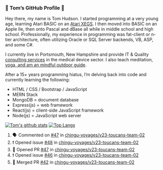 ### 👋 Tom’s GitHub Profile 👋

Hey there, my name is Tom Hudson. I started programming at a very young age, learning Atari BASIC on an [Atari XEGS](https://en.wikipedia.org/wiki/Atari_XEGS). I then moved into BASIC on an Apple IIe, then onto Pascal and dBase all while in middle school and high school. Professionally, my experience in programming was fat-client or n-tier architecture, often utilizing Oracle or SQL Server backends, VB, ASP, and some C#.


I currently live in Portsmouth, New Hampshire and provide IT & Quality [consulting services](https://www.linkedin.com/in/hudsonthomas/) in the medical device sector. I also teach meditation, [yoga, and am an mindful outdoor guide](https://tom-hudson.com).

After a 15+ years programming hiatus, I’m delving back into code and currently learning the following:

- HTML / CSS / Bootstrap / JavaScript
- MERN Stack
- MongoDB = document database
- Express(js) = web framework
- React(js) = client-side JavaScript framework
- Node(js) = JavaScript web server

[![Tom's github stats](https://github-readme-stats.vercel.app/api?username=tomrhudson&count_private=true?theme=dark)](https://github.com/anuraghazra/github-readme-stats)
[![Top Langs](https://github-readme-stats.vercel.app/api/top-langs/?username=tomrhudson&layout=compact)](https://github.com/anuraghazra/github-readme-stats)

<!--START_SECTION:activity-->
1. 🗣 Commented on [#47](https://github.com//chingu-voyages/v23-toucans-team-02/issues/47) in [chingu-voyages/v23-toucans-team-02](https://github.com//chingu-voyages/v23-toucans-team-02)
2. ❗️ Opened issue [#48](https://github.com//chingu-voyages/v23-toucans-team-02/issues/48) in [chingu-voyages/v23-toucans-team-02](https://github.com//chingu-voyages/v23-toucans-team-02)
3. 💪 Opened PR [#47](https://github.com//chingu-voyages/v23-toucans-team-02/pull/47) in [chingu-voyages/v23-toucans-team-02](https://github.com//chingu-voyages/v23-toucans-team-02)
4. ❗️ Opened issue [#46](https://github.com//chingu-voyages/v23-toucans-team-02/issues/46) in [chingu-voyages/v23-toucans-team-02](https://github.com//chingu-voyages/v23-toucans-team-02)
5. 🎉 Merged PR [#42](https://github.com//chingu-voyages/v23-toucans-team-02/pull/42) in [chingu-voyages/v23-toucans-team-02](https://github.com//chingu-voyages/v23-toucans-team-02)
<!--END_SECTION:activity-->
